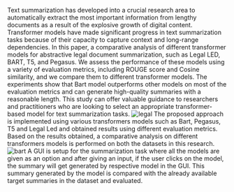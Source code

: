 Text summarization has developed into a crucial research area to automatically extract the most important information from lengthy documents as a result of the explosive growth of digital content. Transformer models have made significant progress in text summarization tasks because of their capacity to capture context and long-range dependencies. In this paper, a comparative analysis of different transformer models for abstractive legal document summarization, such as Legal LED, BART, T5, and Pegasus. We assess the performance of these models using a variety of evaluation metrics, including ROUGE score and Cosine similarity, and we compare them to different transformer models. The experiments show that Bart model outperforms other models on most of the evaluation metrics and can generate high-quality summaries with a reasonable length. This study can offer valuable guidance to researchers and practitioners who are looking to select an appropriate transformer-based model for text summarization tasks.
![legal](https://github.com/user-attachments/assets/5010ac62-8639-4de0-a9af-39cc8c70c880)
The proposed approach is implemented using various transformers models such as Bart, Pegasus, T5 and Legal Led and obtained results using different evaluation metrics. Based on the results obtained, a comparative analysis on different transformers models is performed on both the datasets in this research.
![bart](https://github.com/user-attachments/assets/0078db76-9e42-4f6b-b258-c94d762b52a1)
A GUI is setup for the summarization task where all the models are given as an option and after giving an input, if the user clicks on the model, the summary will get generated by respective model in the GUI. This summary generated by the model is compared with the already available target summaries in the dataset and evaluated.
